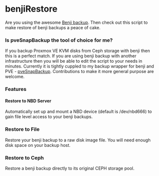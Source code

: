 # benjiRestore

Are you using the awesome [Benji backup](https://github.com/elemental-lf/benji). Then check out this script to make restore of benji backups a peace of cake. 

### Is pveSnapBackup the tool of choice for me?
If you backup Proxmox VE KVM disks from Ceph storage with benji then this is a perfect match. If you are using benji backup with another infrastructure then you will be able to edit the script to your needs in minutes. Currently it is tightly cuppled to my backup wrapper for benji and PVE - [pveSnapBackup](https://github.com/networkhell/pve-snapbackup). Contributions to make it more general purpose are welcome.

### Features

#### Restore to NBD Server
Automatically set up and mount a NBD device (default is /dev/nbd666) to gain file level access to your benji backups. 

### Restore to File 
Restore your benji backup to a raw disk image file. You will need enough disk space on your backup host. 

### Restore to Ceph
Restore a benji backup directly to its original CEPH storage pool. 

